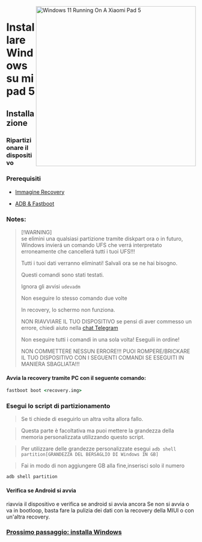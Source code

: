 <img align="right" src="https://raw.githubusercontent.com/erdilS/Port-Windows-11-Xiaomi-Pad-5/main/nabu.png" width="425" alt="Windows 11 Running On A Xiaomi Pad 5">


# Installare Windows su mi pad 5

## Installazione

### Ripartizionare il dispositivo

### Prerequisiti

- [Immagine Recovery](https://github.com/erdilS/Port-Windows-11-Xiaomi-Pad-5/releases/download/1.0/recovery.img)

- [ADB & Fastboot](https://developer.android.com/studio/releases/platform-tools)

### Notes:
> [!WARNING]\
> se elimini una qualsiasi partizione tramite diskpart ora o in futuro, Windows invierá un comando UFS che verrá interpretato erroneamente che cancellerá tutti i tuoi UFS!!!
> 
> Tutti i tuoi dati verranno eliminati! Salvali ora se ne hai bisogno.
> 
> Questi comandi sono stati testati.
> 
> Ignora gli avvisi `udevadm`
> 
> Non eseguire lo stesso comando due volte
> 
> In recovery, lo schermo non funziona.
> 
> NON RIAVVIARE IL TUO DISPOSITIVO se pensi di aver commesso un errore, chiedi aiuto nella [chat Telegram](https://t.me/nabuwoa)
> 
>
> Non eseguire tutti i comandi in una sola volta! Eseguili in ordine!
>
> 
> NON COMMETTERE NESSUN ERRORE!!! PUOI ROMPERE/BRICKARE IL TUO DISPOSITIVO CON I SEGUENTI COMANDI SE ESEGUITI IN MANIERA SBAGLIATA!!!


#### Avvia la recovery tramite PC con il seguente comando:
```cmd
fastboot boot <recovery.img>
```
 ### Esegui lo script di partizionamento

> Se ti chiede di eseguirlo un altra volta allora fallo.

> Questa parte è facoltativa ma puoi mettere la grandezza della memoria personalizzata utilizzando questo script.

> Per utilizzare delle grandezze personalizzate esegui  ```adb shell partition[GRANDEZZA DEL BERSAGLIO DI Windows IN GB]```

> Fai in modo di non aggiungere GB alla fine,inserisci  solo il numero


```cmd
adb shell partition
```


#### Verifica se Android si avvia 
riavvia il dispositivo e verifica se android si avvia ancora
Se non si avvia o va in bootloop, basta fare la pulizia dei dati con la recovery della MIUI o con un'altra recovery.

### [Prossimo passaggio: installa Windows](/guide/Italian/2-installazione-it.md)
